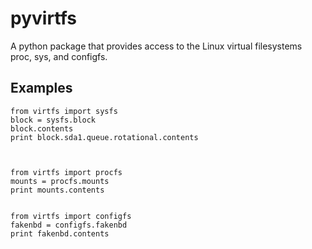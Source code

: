 # pyvirtfs

A python package that provides access to the Linux virtual filesystems proc,
sys, and configfs.


## Examples

    from virtfs import sysfs
    block = sysfs.block
    block.contents
    print block.sda1.queue.rotational.contents



    from virtfs import procfs
    mounts = procfs.mounts
    print mounts.contents


    from virtfs import configfs
    fakenbd = configfs.fakenbd
    print fakenbd.contents
